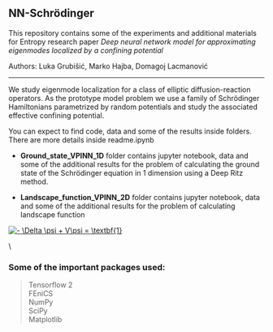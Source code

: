 ## NN-Schrödinger

This repository contains some of the experiments and additional materials for Entropy research paper *Deep neural network model for approximating eigenmodes localized by a 
confining potential*

Authors: Luka Grubišić, Marko Hajba, Domagoj Lacmanović
_________________________________________________________________
We study eigenmode localization for a class of elliptic diffusion-reaction operators. As the prototype model problem we use a family of Schrödinger Hamiltonians parametrized
 by random potentials and study the associated effective confining potential. 

You can expect to find code, data and some of the results inside folders. There are more details inside readme.ipynb

*   **Ground_state_VPINN_1D** folder contains jupyter notebook, data and some of the additional results for the problem of calculating the ground state of the Schrödinger equation in 1 dimension using a Deep Ritz method.

*   **Landscape_function_VPINN_2D** folder contains jupyter notebook, data and some of the additional results for the problem of calculating landscape function

<a href="https://www.codecogs.com/eqnedit.php?latex=-&space;\Delta&space;\psi&space;&plus;&space;V\psi&space;=&space;\textbf{1}" target="_blank"><img src="https://latex.codecogs.com/gif.latex?-&space;\Delta&space;\psi&space;&plus;&space;V\psi&space;=&space;\textbf{1}" title="- \Delta \psi + V\psi = \textbf{1}" /></a>

\
### Some of the important packages used:


> Tensorflow 2\
FEniCS\
NumPy\
SciPy\
Matplotlib
